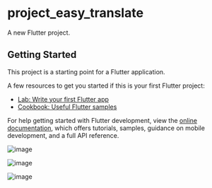 # project_easy_translate

A new Flutter project.

## Getting Started

This project is a starting point for a Flutter application.

A few resources to get you started if this is your first Flutter project:

- [Lab: Write your first Flutter app](https://docs.flutter.dev/get-started/codelab)
- [Cookbook: Useful Flutter samples](https://docs.flutter.dev/cookbook)

For help getting started with Flutter development, view the
[online documentation](https://docs.flutter.dev/), which offers tutorials,
samples, guidance on mobile development, and a full API reference.


![image](https://github.com/user-attachments/assets/681466b6-7dee-4f1a-a1c8-4de3e3ae792a)


![image](https://github.com/user-attachments/assets/c38d518e-10ee-4006-9fb4-7e24c3b3dcf6)


![image](https://github.com/user-attachments/assets/9fea3d30-0d3a-4f07-9ad8-bc004bc94692)
